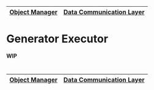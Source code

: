| [Object Manager](object_manager.md) | [Data Communication Layer](data_communication_layer.md) |
| ----------------------------------- | ------------------------------------------------------- |

# Generator Executor

**WIP**

#

| [Object Manager](object_manager.md) | [Data Communication Layer](data_communication_layer.md) |
| ----------------------------------- | ------------------------------------------------------- |
